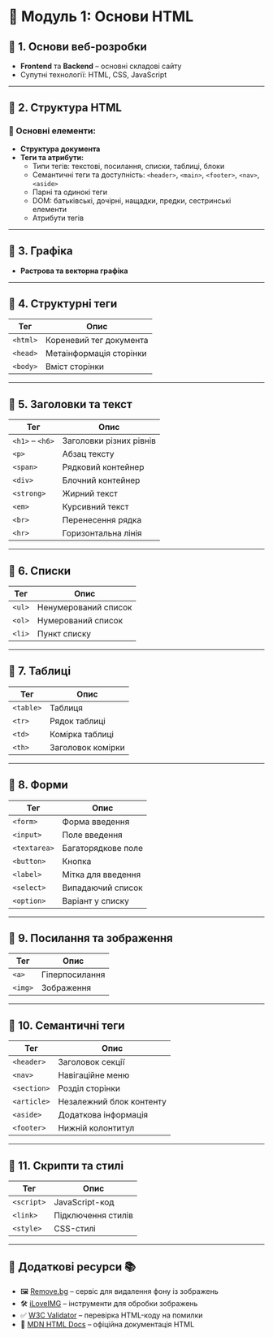 # 📌 Модуль 1: Основи HTML

## 🔹 1. Основи веб-розробки
- **Frontend** та **Backend** – основні складові сайту
- Супутні технології: HTML, CSS, JavaScript

---

## 🔹 2. Структура HTML
### 📌 Основні елементи:
- **Структура документа**
- **Теги та атрибути:**
  - Типи тегів: текстові, посилання, списки, таблиці, блоки
  - Семантичні теги та доступність: `<header>`, `<main>`, `<footer>`, `<nav>`, `<aside>`
  - Парні та одинокі теги
  - DOM: батьківські, дочірні, нащадки, предки, сестринські елементи
  - Атрибути тегів

---

## 🔹 3. Графіка
- **Растрова та векторна графіка**

---

## 🔹 4. Структурні теги
| Тег       | Опис                      |
|-----------|---------------------------|
| `<html>`  | Кореневий тег документа   |
| `<head>`  | Метаінформація сторінки   |
| `<body>`  | Вміст сторінки            |

---

## 🔹 5. Заголовки та текст
| Тег       | Опис                     |
|-----------|--------------------------|
| `<h1>` – `<h6>` | Заголовки різних рівнів |
| `<p>`     | Абзац тексту             |
| `<span>`  | Рядковий контейнер       |
| `<div>`   | Блочний контейнер        |
| `<strong>` | Жирний текст            |
| `<em>`    | Курсивний текст         |
| `<br>`    | Перенесення рядка        |
| `<hr>`    | Горизонтальна лінія      |

---

## 🔹 6. Списки
| Тег      | Опис                      |
|----------|---------------------------|
| `<ul>`   | Ненумерований список      |
| `<ol>`   | Нумерований список        |
| `<li>`   | Пункт списку              |

---

## 🔹 7. Таблиці
| Тег      | Опис                      |
|----------|---------------------------|
| `<table>` | Таблиця                  |
| `<tr>`    | Рядок таблиці            |
| `<td>`    | Комірка таблиці          |
| `<th>`    | Заголовок комірки        |

---

## 🔹 8. Форми
| Тег         | Опис                    |
|------------|-------------------------|
| `<form>`   | Форма введення          |
| `<input>`  | Поле введення           |
| `<textarea>` | Багаторядкове поле    |
| `<button>` | Кнопка                   |
| `<label>`  | Мітка для введення      |
| `<select>` | Випадаючий список       |
| `<option>` | Варіант у списку        |

---

## 🔹 9. Посилання та зображення
| Тег   | Опис              |
|-------|-------------------|
| `<a>` | Гіперпосилання    |
| `<img>` | Зображення      |

---

## 🔹 10. Семантичні теги
| Тег       | Опис                         |
|-----------|------------------------------|
| `<header>`  | Заголовок секції           |
| `<nav>`     | Навігаційне меню           |
| `<section>` | Розділ сторінки            |
| `<article>` | Незалежний блок контенту   |
| `<aside>`   | Додаткова інформація       |
| `<footer>`  | Нижній колонтитул          |

---

## 🔹 11. Скрипти та стилі
| Тег       | Опис                     |
|-----------|--------------------------|
| `<script>` | JavaScript-код          |
| `<link>`  | Підключення стилів      |
| `<style>` | CSS-стилі               |

---

## 🔹 Додаткові ресурси 📚
- 🖼 [Remove.bg](https://www.remove.bg/) – сервіс для видалення фону із зображень  
- 🛠 [iLoveIMG](https://www.iloveimg.com/) – інструменти для обробки зображень  
- ✅ [W3C Validator](https://validator.w3.org/) – перевірка HTML-коду на помилки  
- 📖 [MDN HTML Docs](https://developer.mozilla.org/en-US/docs/Web/HTML) – офіційна документація HTML